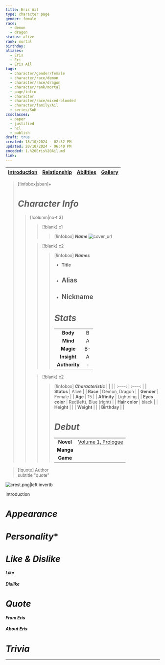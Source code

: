 ```yaml
---
title: Eris Ail
type: character page
gender: female
race:
  - demon
  - dragon
status: alive
rank: mortal
birthday: 
aliases:
  - Eris
  - Eri
  - Eris Ail
tags:
  - character/gender/female
  - character/race/demon
  - character/race/dragon
  - character/rank/mortal
  - page/intro
  - character
  - character/race/mixed-blooded
  - character/family/Ail
  - series/SoH
cssclasses:
  - paper
  - justified
  - hcl
  - publish
draft: true
created: 18/10/2024 - 02:52 PM
updated: 20/10/2024 - 06:40 PM
encoded: 1.%20Eris%20Ail.md
link: 
---
```


| [Introduction](1.%20Eris%20Ail.md) | [Relationship](2.%20Eris%20relationship.md) | [Abilities](3.%20Eris%20ability.md) | [Gallery](4.%20Eris%20gallery.md)|
|---|---|---|---|

>[!infobox|sban]+
> # ***Character Info*** 
>> [!column|no-t 3]
>>> [!blank] c1
>>>> [!infobox]  ***Name***
>>>>  ![cover_url](CardFrame.png)
>>
>>> [!blank] c2
>>>> [!infobox] ***Names***
>>>> - **Title**
>>>> - **Alias**
>>>> 	- 
>>>> - **Nickname**
>>>> 	- 
>>>> 
>>>> # ***Stats***
>>>> |  |  | 
>>>> | :----: | :----: | 
>>>> | **Body** | B |
>>>> | **Mind** | A |
>>>> | **Magic** | B- |
>>>> | **Insight** | A |
>>>> | **Authority** | - |
>> 
>>> [!blank] c2
>>>> [!infobox] ***Characteristic***
>>>> |  |  | 
>>>> | :----: | :----: |
>>>> | **Status** | Alive | 
>>>> | **Race** | Demon, Dragon | 
>>>> | **Gender** | Female |
>>>> | **Age** | 15 |
>>>> | **Affinity** | Lightning |
>>>> | **Eyes color** | Red(left), Blue (right) |
>>>> | **Hair color** | black |
>>>> | **Height** |  |
>>>> | **Weight** |  |
>>>> | **Birthday** |  |
>>>> 
>>>> # ***Debut***
>>>> |  |     |
>>>> | :---: | :---: |
>>>> | **Novel** | [Volume 1, Prologue](v1c0.md) |
>>>> | **Manga** |  |
>>>> | **Game** | |

> [!quote] Author <br> subtitle
> "quote"


![crest.png|left invertb](crest.png)

introduction

# *Appearance*



# *Personality**



# *Like & Dislike*

####  *Like*



####  *Dislike*



# *Quote*



####  *From Eris* 



####  *About Eris*



# *Trivia* 



---
